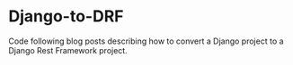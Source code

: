 # Django-to-DRF
Code following blog posts describing how to convert a Django project to a Django Rest Framework project.
